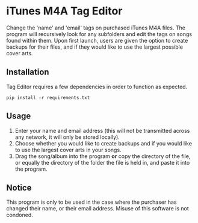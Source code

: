 # iTunes M4A Tag Editor

Change the 'name' and 'email' tags on purchased iTunes M4A files. The program will recursively look for any subfolders and edit the tags on songs found within them.
Upon first launch, users are given the option to create backups for their files, and if they would like to use the largest possible cover arts.

## Installation

Tag Editor requires a few dependencies in order to function as expected.

```console
pip install -r requirements.txt
```

## Usage

1. Enter your name and email address (this will not be transmitted across any network, it will only be stored locally).
2. Choose whether you would like to create backups and if you would like to use the largest cover arts in your songs.
3. Drag the song/album into the program **or** copy the directory of the file, or equally the directory of the folder the file is held in, and paste it into the program.

## Notice

This program is only to be used in the case where the purchaser has changed their name, or their email address. Misuse of this software is not condoned.
